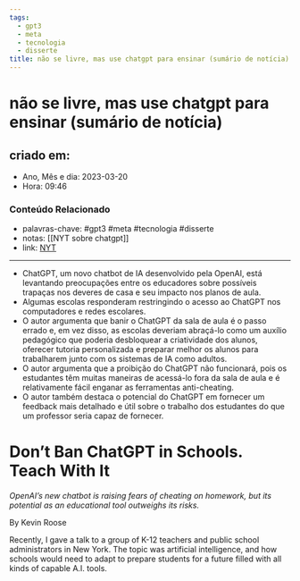 ```yaml
---
tags:
  - gpt3
  - meta
  - tecnologia
  - disserte
title: não se livre, mas use chatgpt para ensinar (sumário de notícia)
---
```


# não se livre, mas use chatgpt para ensinar (sumário de notícia)

## criado em: 

- Ano, Mês e dia: 2023-03-20
- Hora: 09:46

### Conteúdo Relacionado

- palavras-chave: #gpt3 #meta #tecnologia #disserte 
- notas: [[NYT sobre chatgpt]]
- link: [NYT](https://www.nytimes.com/2023/01/12/technology/chatgpt-schools-teachers.html)
---
- ChatGPT, um novo chatbot de IA desenvolvido pela OpenAI, está levantando preocupações entre os educadores sobre possíveis trapaças nos deveres de casa e seu impacto nos planos de aula.
- Algumas escolas responderam restringindo o acesso ao ChatGPT nos computadores e redes escolares.
- O autor argumenta que banir o ChatGPT da sala de aula é o passo errado e, em vez disso, as escolas deveriam abraçá-lo como um auxílio pedagógico que poderia desbloquear a criatividade dos alunos, oferecer tutoria personalizada e preparar melhor os alunos para trabalharem junto com os sistemas de IA como adultos.
- O autor argumenta que a proibição do ChatGPT não funcionará, pois os estudantes têm muitas maneiras de acessá-lo fora da sala de aula e é relativamente fácil enganar as ferramentas anti-cheating.
- O autor também destaca o potencial do ChatGPT em fornecer um feedback mais detalhado e útil sobre o trabalho dos estudantes do que um professor seria capaz de fornecer.

# Don’t Ban ChatGPT in Schools. Teach With It

_OpenAI’s new chatbot is raising fears of cheating on homework, but its potential as an educational tool outweighs its risks._

By Kevin Roose

Recently, I gave a talk to a group of K-12 teachers and public school administrators in New York. The topic was artificial intelligence, and how schools would need to adapt to prepare students for a future filled with all kinds of capable A.I. tools.
